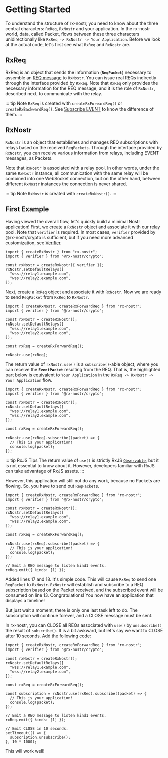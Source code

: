 # Getting Started

To understand the structure of rx-nostr, you need to know about the three central characters: `RxReq`, `RxNostr` and your application. In the rx-nostr world, data, called Packet, flows between these three characters unidirectionally like `RxReq -> RxNostr -> Your Application`. Before we look at the actual code, let's first see what `RxReq` and `RxNostr` are.

## RxReq

RxReq is an object that sends the information (**`ReqPacket`**) necessary to assemble an [REQ message](https://github.com/nostr-protocol/nips/blob/master/01.md#from-client-to-relay-sending-events-and-creating-subscriptions) to `RxNostr`. You can issue real REQs indirectly through the interface provided by `RxReq`. Note that `RxReq` only provides the necessary information for the REQ message, and it is the role of `RxNostr`, described next, to communicate with the relay.

::: tip Note
`RxReq` is created with `createRxForwardReq()` or `createRxBackwardReq()`.
See [Subscribe EVENT](./subscribe-event) to know the difference of them.
:::

## RxNostr

`RxNostr` is an object that establishes and manages REQ subscriptions with relays based on the received `ReqPackets`. Through the interface provided by `RxNostr`, you can receive various information from relays, including EVENT messages, as Packets.

Note that `RxNostr` is associated with a relay pool. In other words, under the same `RxNostr` instance, all communication with the same relay will be combined into one WebSocket connection, but on the other hand, between different `RxNostr` instances the connection is never shared.

::: tip Note
`RxNostr` is created with `createRxNostr()`.
:::

## First Example

Having viewed the overall flow, let's quickly build a minimal Nostr application! First, we create a `RxNostr` object and associate it with our relay pool.
Note that `verifier` is required.
In most cases, `verifier` provided by @rx-nostr/crypto is sufficient, but if you need more advanced customization, see [Verifier](./verifier).

```ts:line-numbers
import { createRxNostr } from "rx-nostr";
import { verifier } from "@rx-nostr/crypto";

const rxNostr = createRxNostr({ verifier });
rxNostr.setDefaultRelays([
  "wss://relay1.example.com",
  "wss://relay2.example.com",
]);
```

Next, create a `RxReq` object and associate it with `RxNostr`. Now we are ready to send `ReqPacket` from `RxReq` to `RxNostr`.

```ts:line-numbers{10-12}
import { createRxNostr, createRxForwardReq } from "rx-nostr";
import { verifier } from "@rx-nostr/crypto";

const rxNostr = createRxNostr();
rxNostr.setDefaultRelays([
  "wss://relay1.example.com",
  "wss://relay2.example.com",
]);

const rxReq = createRxForwardReq();

rxNostr.use(rxReq);
```

The return value of `rxNostr.use()` is a `subscribe()`-able object, where you can receive the **`EventPacket`** resulting from the REQ. That is, the highlighted part below is equivalent to `Your Application` in the `RxReq -> RxNostr -> Your Application` flow.

```ts:line-numbers{13-14}
import { createRxNostr, createRxForwardReq } from "rx-nostr";
import { verifier } from "@rx-nostr/crypto";

const rxNostr = createRxNostr();
rxNostr.setDefaultRelays([
  "wss://relay1.example.com",
  "wss://relay2.example.com",
]);

const rxReq = createRxForwardReq();

rxNostr.use(rxReq).subscribe((packet) => {
  // This is your application!
  console.log(packet);
});
```

::: tip RxJS Tips
The return value of `use()` is strictly RxJS [`Observable`](https://rxjs.dev/guide/observable), but it is not essential to know about it. However, developers familiar with RxJS can take advantage of RxJS assets.
:::

However, this application will still not do any work, because no Packets are flowing. So, you have to send out `ReqPacket`s.

```ts:line-numbers{17-18}
import { createRxNostr, createRxForwardReq } from "rx-nostr";
import { verifier } from "@rx-nostr/crypto";

const rxNostr = createRxNostr();
rxNostr.setDefaultRelays([
  "wss://relay1.example.com",
  "wss://relay2.example.com",
]);

const rxReq = createRxForwardReq();

rxNostr.use(rxReq).subscribe((packet) => {
  // This is your application!
  console.log(packet);
});

// Emit a REQ message to listen kind1 events.
rxReq.emit({ kinds: [1] });
```

Added lines 17 and 18. It's simple code.
This will cause `RxReq` to send one `ReqPacket` to `RxNostr`. `RxNostr` will establish and subscribe to a REQ subscription based on the Packet received, and the subscribed event will be consumed on line 13. Congratulations! You now have an application that displays a timeline!

But just wait a moment, there is only one last task left to do. The subscription will continue forever, and a CLOSE message must be sent.

In rx-nostr, you can CLOSE all REQs associated with `use()` by `unsubscribe()` the result of `subscribe()`. It is a bit awkward, but let's say we want to CLOSE after 10 seconds. Add the following code:

```js:line-numbers{12,20-23}
import { createRxNostr, createRxForwardReq } from "rx-nostr";
import { verifier } from "@rx-nostr/crypto";

const rxNostr = createRxNostr();
rxNostr.setDefaultRelays([
  "wss://relay1.example.com",
  "wss://relay2.example.com",
]);

const rxReq = createRxForwardReq();

const subscription = rxNostr.use(rxReq).subscribe((packet) => {
  // This is your application!
  console.log(packet);
});

// Emit a REQ message to listen kind1 events.
rxReq.emit({ kinds: [1] });

// Emit CLOSE in 10 seconds.
setTimeout(() => {
  subscription.unsubscribe();
}, 10 * 1000);
```

This will work well!
